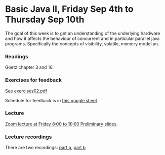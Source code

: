 # Basic Java II, Friday Sep 4th to Thursday Sep 10th

The goal of this week is to get an understanding of the underlying hardware and how it affects the behaviour of concurrent and in particular parallel java programs. Specifically the concepts of visibility, volatile, memory model an.

### Readings
Goetz chapter 3 and 16.

### Exercises for feedback

See [exercises02.pdf](exercises02.pdf)

Schedule for feedback is in [this google sheet](https://docs.google.com/spreadsheets/d/1ibC0kP9UwPaCRYSKVpj7JX23BKlvn0GD2DZWxBjjmlk/edit#gid=1787900944)

### Lecture
[Zoom lecture at Friday 8:00 to 10:00](https://itucph.zoom.us/j/63716236015)
[Preliminary slides](lexture_02_slides.pdf).

### Lecture recordings
There are two recordings: [part a](https://use.vg/tsNyOZkyYx5I), [part b](https://use.vg/sv6kJxhdtVcn)


